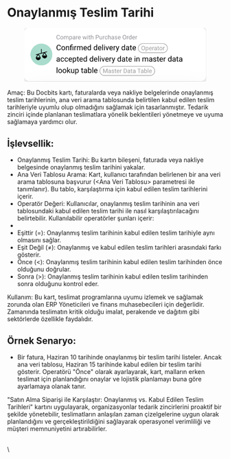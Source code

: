 # Onaylanmış Teslim Tarihi

<figure><img src="../../../.gitbook/assets/image.png" alt=""><figcaption></figcaption></figure>

Amaç: Bu Docbits kartı, faturalarda veya nakliye belgelerinde onaylanmış teslim tarihlerinin, ana veri arama tablosunda belirtilen kabul edilen teslim tarihleriyle uyumlu olup olmadığını sağlamak için tasarlanmıştır. Tedarik zinciri içinde planlanan teslimatlara yönelik beklentileri yönetmeye ve uyuma sağlamaya yardımcı olur.

## İşlevsellik:

* Onaylanmış Teslim Tarihi: Bu kartın bileşeni, faturada veya nakliye belgesinde onaylanmış teslim tarihini yakalar.
* Ana Veri Tablosu Arama: Kart, kullanıcı tarafından belirlenen bir ana veri arama tablosuna başvurur (\<Ana Veri Tablosu> parametresi ile tanımlanır). Bu tablo, karşılaştırma için kabul edilen teslim tarihlerini içerir.
* Operatör Değeri: Kullanıcılar, onaylanmış teslim tarihinin ana veri tablosundaki kabul edilen teslim tarihi ile nasıl karşılaştırılacağını belirtebilir. Kullanılabilir operatörler şunları içerir:
*
* Eşittir (=): Onaylanmış teslim tarihinin kabul edilen teslim tarihiyle aynı olmasını sağlar.
* Eşit Değil (≠): Onaylanmış ve kabul edilen teslim tarihleri arasındaki farkı gösterir.
* Önce (<): Onaylanmış teslim tarihinin kabul edilen teslim tarihinden önce olduğunu doğrular.
* Sonra (>): Onaylanmış teslim tarihinin kabul edilen teslim tarihinden sonra olduğunu kontrol eder.

Kullanım: Bu kart, teslimat programlarına uyumu izlemek ve sağlamak zorunda olan ERP Yöneticileri ve finans muhasebecileri için değerlidir. Zamanında teslimatın kritik olduğu imalat, perakende ve dağıtım gibi sektörlerde özellikle faydalıdır.

## Örnek Senaryo:

* Bir fatura, Haziran 10 tarihinde onaylanmış bir teslim tarihi listeler. Ancak ana veri tablosu, Haziran 15 tarihinde kabul edilen bir teslim tarihi gösterir. Operatörü "Önce" olarak ayarlayarak, kart, malların erken teslimat için planlandığını onaylar ve lojistik planlamayı buna göre ayarlamaya olanak tanır.

"Satın Alma Siparişi ile Karşılaştır: Onaylanmış vs. Kabul Edilen Teslim Tarihleri" kartını uygulayarak, organizasyonlar tedarik zincirlerini proaktif bir şekilde yönetebilir, teslimatların anlaşılan zaman çizelgelerine uygun olarak planlandığını ve gerçekleştirildiğini sağlayarak operasyonel verimliliği ve müşteri memnuniyetini artırabilirler.

\
\
